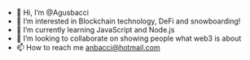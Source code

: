 - 👋 Hi, I’m @Agusbacci
- 👀 I’m interested in Blockchain technology, DeFi and snowboarding!
- 🌱 I’m currently learning JavaScript and Node.js
- 💞️ I’m looking to collaborate on showing people what web3 is about
- 📫 How to reach me anbacci@hotmail.com

<!---
Agusbacci/Agusbacci is a ✨ special ✨ repository because its `README.md` (this file) appears on your GitHub profile.
You can click the Preview link to take a look at your changes.
--->
